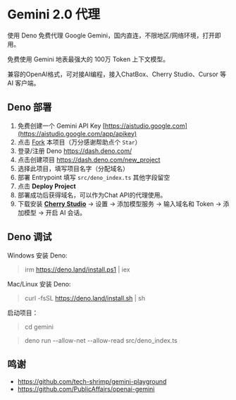 # Gemini 2.0 代理

使用 Deno 免费代理 Google Gemini，国内直连，不限地区/网络环境，打开即用。

免费使用 Gemini 地表最强大的 100万 Token 上下文模型。

兼容的OpenAI格式，可对接AI编程，接入ChatBox、Cherry Studio、Cursor 等 AI 客户端。

## Deno 部署

1. 免费创建一个 Gemini API Key [https://aistudio.google.com](https://aistudio.google.com/app/apikey)
1. 点击 [Fork](https://github.com/trueai-org/gemini/fork) 本项目（万分感谢帮助点个 `Star`）
2. 登录/注册 Deno https://dash.deno.com/
3. 点击创建项目 https://dash.deno.com/new_project
4. 选择此项目，填写项目名字（分配域名）
5. 部署 Entrypoint 填写 `src/deno_index.ts` 其他字段留空 
6. 点击 **Deploy Project**
7. 部署成功后获得域名，可以作为Chat API的代理使用。
8. 下载安装 **[Cherry Studio](https://cherry-ai.com/)** -> 设置 -> 添加模型服务 -> 输入域名和 Token -> 添加模型 -> 开启 AI 会话。

## Deno 调试

Windows 安装 Deno:
> irm https://deno.land/install.ps1 | iex

Mac/Linux 安装 Deno:
> curl -fsSL https://deno.land/install.sh | sh

启动项目：

> cd gemini

> deno run --allow-net --allow-read src/deno_index.ts

## 鸣谢

- https://github.com/tech-shrimp/gemini-playground
- https://github.com/PublicAffairs/openai-gemini